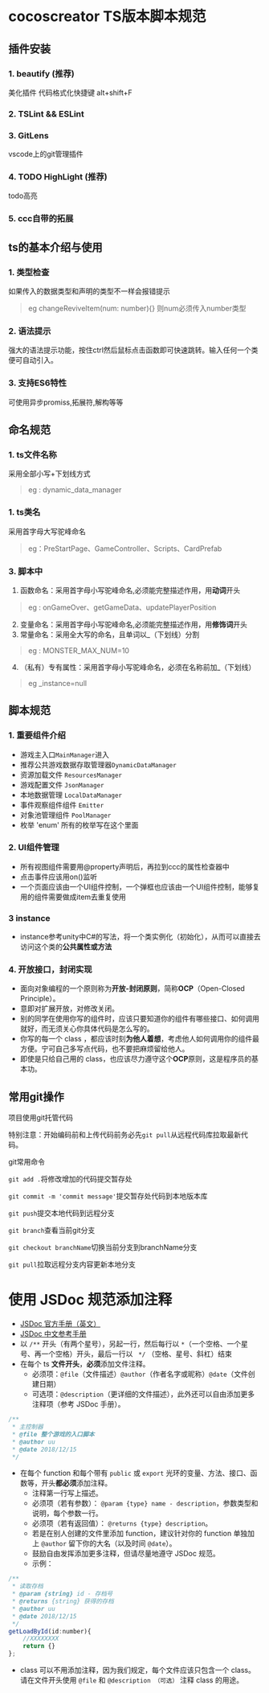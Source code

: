 # cocoscreator TS版本脚本规范

## 插件安装
### 1. beautify (推荐)
美化插件 代码格式化快捷键 alt+shift+F

### 2. TSLint && ESLint

### 3. GitLens
vscode上的git管理插件

### 4. TODO HighLight (推荐)
todo高亮

### 5. ccc自带的拓展

## ts的基本介绍与使用
### 1. 类型检查
如果传入的数据类型和声明的类型不一样会报错提示
>eg changeReviveItem(num: number){} 则num必须传入number类型

### 2. 语法提示
强大的语法提示功能，按住ctrl然后鼠标点击函数即可快速跳转。输入任何一个类便可自动引入。

### 3. 支持ES6特性
可使用异步promiss,拓展符,解构等等


## 命名规范
### 1. ts文件名称  
采用全部小写+下划线方式  
>eg : dynamic_data_manager

### 1. ts类名  
采用首字母大写驼峰命名  
>eg：PreStartPage、GameController、Scripts、CardPrefab

### 3. 脚本中
1. 函数命名：采用首字母小写驼峰命名,必须能完整描述作用，用**动词**开头  
>eg : onGameOver、getGameData、updatePlayerPosition
2. 变量命名：采用首字母小写驼峰命名,必须能完整描述作用，用**修饰词**开头
3. 常量命名：采用全大写的命名，且单词以_（下划线）分割 
>eg : MONSTER_MAX_NUM=10
4. （私有）专有属性：采用首字母小写驼峰命名，必须在名称前加_（下划线） 
>eg _instance=null

## 脚本规范
### 1. 重要组件介绍
- 游戏主入口`MainManager`进入
- 推荐公共游戏数据存取管理器`DynamicDataManager`
- 资源加载文件 `ResourcesManager`
- 游戏配置文件 `JsonManager`
- 本地数据管理 `LocalDataManager`
- 事件观察组件组件 `Emitter`
- 对象池管理组件 `PoolManager`
- 枚举 'enum' 所有的枚举写在这个里面

### 2. UI组件管理
- 所有视图组件需要用@property声明后，再拉到ccc的属性检查器中
- 点击事件应该用on()监听
- 一个页面应该由一个UI组件控制，一个弹框也应该由一个UI组件控制，能够复用的组件需要做成item去重复使用

### 3 instance
- instance参考unity中C#的写法，将一个类实例化（初始化），从而可以直接去访问这个类的**公共属性或方法**

### 4. 开放接口，封闭实现

- 面向对象编程的一个原则称为**开放-封闭原则**，简称**OCP**（Open-Closed Principle）。
- 意即对扩展开放，对修改关闭。
- 别的同学在使用你写的组件时，应该只要知道你的组件有哪些接口、如何调用就好，而无须关心你具体代码是怎么写的。
- 你写的每一个 class ，都应该时刻**为他人着想**，考虑他人如何调用你的组件最方便。宁可自己多写点代码，也不要把麻烦留给他人。
- 即使是只给自己用的 class，也应该尽力遵守这个**OCP**原则，这是程序员的基本功。


## 常用git操作
项目使用git托管代码

特别注意：开始编码前和上传代码前务必先`git pull`从远程代码库拉取最新代码。

git常用命令

`git add .`将修改增加的代码提交暂存处

`git commit -m 'commit message'`提交暂存处代码到本地版本库

`git push`提交本地代码到远程分支

`git branch`查看当前git分支

`git checkout branchName`切换当前分支到branchName分支

`git pull`拉取远程分支内容更新本地分支

# 使用 JSDoc 规范添加注释

- [JSDoc 官方手册（英文）](http://usejsdoc.org/)
- [JSDoc 中文参考手册](https://yuri4ever.github.io/jsdoc/)
- 以 `/**` 开头（有两个星号），另起一行，然后每行以 ` * `（一个空格、一个星号、再一个空格）开头，最后一行以 ` */` （空格、星号、斜杠）结束
- 在每个 ts **文件开头**，**必须**添加文件注释。
  - 必须项：`@file`（文件描述）`@author`（作者名字或昵称）`@date`（文件创建日期）
  - 可选项：`@description`（更详细的文件描述），此外还可以自由添加更多注释项（参考 JSDoc 手册）。
```javascript
/**
 * 主控制器
 * @file 整个游戏的入口脚本
 * @author uu
 * @date 2018/12/15
 */
```
- 在每个 function 和每个带有 `public` 或 `export` 光环的变量、方法、接口、函数等，开头**都必须**添加注释。
  - 注释第一行写上描述。
  - 必须项（若有参数）： `@param {type} name - description`，参数类型和说明，每个参数一行。
  - 必须项（若有返回值）： `@returns {type} description`。
  - 若是在别人创建的文件里添加 function，建议针对你的 function 单独加上 `@author` 留下你的大名（以及时间 `@date`）。
  - 鼓励自由发挥添加更多注释，但请尽量地遵守 JSDoc 规范。
  - 示例：
```javascript
/**
 * 读取存档
 * @param {string} id - 存档号
 * @returns {string} 获得的存档
 * @author uu
 * @date 2018/12/15
 */
getLoadById(id:number){
    //XXXXXXXX
    return {}
};
```
- class 可以不用添加注释，因为我们规定，每个文件应该只包含一个 class。请在文件开头使用 `@file` 和 `@description （可选）` 注释 class 的用途。